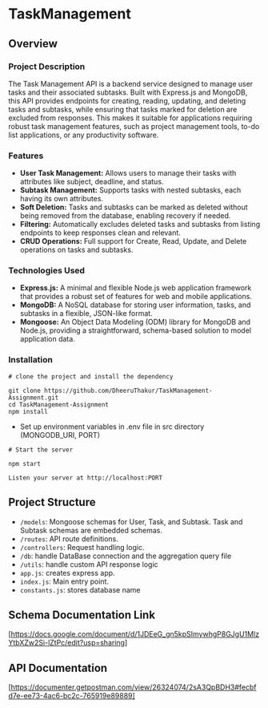# TaskManagement

## Overview

### Project Description

The Task Management API is a backend service designed to manage user tasks and their associated subtasks. Built with Express.js and MongoDB, this API provides endpoints for creating, reading, updating, and deleting tasks and subtasks, while ensuring that tasks marked for deletion are excluded from responses. This makes it suitable for applications requiring robust task management features, such as project management tools, to-do list applications, or any productivity software.

### Features

* **User Task Management:** Allows users to manage their tasks with attributes like subject, deadline, and status.
* **Subtask Management:** Supports tasks with nested subtasks, each having its own attributes.
* **Soft Deletion:** Tasks and subtasks can be marked as deleted without being removed from the database, enabling recovery if needed.
* **Filtering:** Automatically excludes deleted tasks and subtasks from listing endpoints to keep responses clean and relevant.
* **CRUD Operations:** Full support for Create, Read, Update, and Delete operations on tasks and subtasks.
  
### Technologies Used

* **Express.js:** A minimal and flexible Node.js web application framework that provides a robust set of features for web and mobile applications.
* **MongoDB:** A NoSQL database for storing user information, tasks, and subtasks in a flexible, JSON-like format.
* **Mongoose:** An Object Data Modeling (ODM) library for MongoDB and Node.js, providing a straightforward, schema-based solution to model application data.

### Installation

```
# clone the project and install the dependency

git clone https://github.com/DheeruThakur/TaskManagement-Assignment.git
cd TaskManagement-Assignment
npm install
```

* Set up environment variables in .env file in src directory (MONGODB_URI, PORT)

```
# Start the server

npm start

Listen your server at http://localhost:PORT
```

## Project Structure

* `/models`: Mongoose schemas for User, Task, and Subtask. Task and Subtask schemas are embedded schemas.
* `/routes`: API route definitions.
* `/controllers`: Request handling logic.
* `/db`: handle DataBase connection and the aggregation query file
* `/utils`: handle custom API response logic
* `app.js`: creates express app.
* `index.js`: Main entry point.
* `constants.js`: stores database name

## Schema Documentation Link

[https://docs.google.com/document/d/1JDEeG_gn5kpSImywhgP8GJgU1MlzYtbXZw2Si-lZtPc/edit?usp=sharing]

## API Documentation

[https://documenter.getpostman.com/view/26324074/2sA3QpBDH3#fecbfd7e-ee73-4ac6-bc2c-765919e89889]
